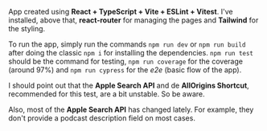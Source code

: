 App created using **React + TypeScript + Vite + ESLint + Vitest**. I've installed, above that, **react-router** for managing the pages and **Tailwind** for the styling.

To run the app, simply run the commands `npm run dev` or `npm run build` after doing the classic `npm i` for installing the dependencies. `npm run test` should be the command for testing, `npm run coverage` for the coverage (around 97%) and `npm run cypress` for the *e2e* (basic flow of the app).

I should point out that the **Apple Search API** and de **AllOrigins Shortcut**, recommended for this test, are a bit unstable. So be aware.

Also, most of the **Apple Search API** has changed lately. For example, they don't provide a podcast description field on most cases.